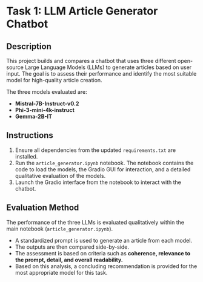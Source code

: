 # Task 1: LLM Article Generator Chatbot

## Description
This project builds and compares a chatbot that uses three different open-source Large Language Models (LLMs) to generate articles based on user input. The goal is to assess their performance and identify the most suitable model for high-quality article creation.

The three models evaluated are:
* **Mistral-7B-Instruct-v0.2**
* **Phi-3-mini-4k-instruct**
* **Gemma-2B-IT**

## Instructions
1.  Ensure all dependencies from the updated `requirements.txt` are installed.
2.  Run the `article_generator.ipynb` notebook. The notebook contains the code to load the models, the Gradio GUI for interaction, and a detailed qualitative evaluation of the models.
3.  Launch the Gradio interface from the notebook to interact with the chatbot.

## Evaluation Method
The performance of the three LLMs is evaluated qualitatively within the main notebook (`article_generator.ipynb`).
* A standardized prompt is used to generate an article from each model.
* The outputs are then compared side-by-side.
* The assessment is based on criteria such as **coherence, relevance to the prompt, detail, and overall readability.**
* Based on this analysis, a concluding recommendation is provided for the most appropriate model for this task.
